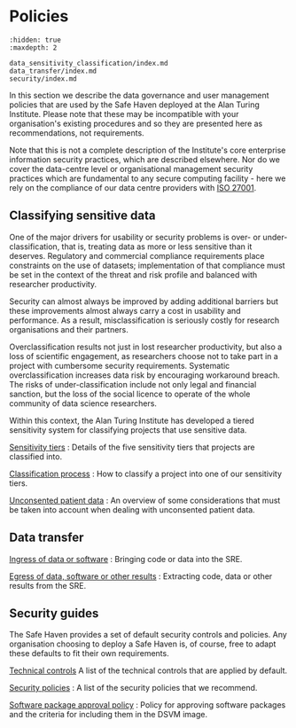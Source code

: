 # Policies

```{toctree}
:hidden: true
:maxdepth: 2

data_sensitivity_classification/index.md
data_transfer/index.md
security/index.md
```

In this section we describe the data governance and user management policies that are used by the Safe Haven deployed at the Alan Turing Institute.
Please note that these may be incompatible with your organisation's existing procedures and so they are presented here as recommendations, not requirements.

Note that this is not a complete description of the Institute's core enterprise information security practices, which are described elsewhere.
Nor do we cover the data-centre level or organisational management security practices which are fundamental to any secure computing facility - here we rely on the compliance of our data centre providers with [ISO 27001](https://www.iso.org/isoiec-27001-information-security.html).

## Classifying sensitive data

One of the major drivers for usability or security problems is over- or under-classification, that is, treating data as more or less sensitive than it deserves.
Regulatory and commercial compliance requirements place constraints on the use of datasets; implementation of that compliance must be set in the context of the threat and risk profile and balanced with researcher productivity.

Security can almost always be improved by adding additional barriers but these improvements almost always carry a cost in usability and performance.
As a result, misclassification is seriously costly for research organisations and their partners.

Overclassification results not just in lost researcher productivity, but also a loss of scientific engagement, as researchers choose not to take part in a project with cumbersome security requirements.
Systematic overclassification increases data risk by encouraging workaround breach.
The risks of under-classification include not only legal and financial sanction, but the loss of the social licence to operate of the whole community of data science researchers.

Within this context, the Alan Turing Institute has developed a tiered sensitivity system for classifying projects that use sensitive data.

[Sensitivity tiers](data_sensitivity_classification/sensitivity_tiers.md)
: Details of the five sensitivity tiers that projects are classified into.

[Classification process](data_sensitivity_classification/classification_process.md)
: How to classify a project into one of our sensitivity tiers.

[Unconsented patient data](data_sensitivity_classification/unconsented_data.md)
: An overview of some considerations that must be taken into account when dealing with unconsented patient data.

## Data transfer

[Ingress of data or software](data_transfer/ingress.md)
: Bringing code or data into the SRE.

[Egress of data, software or other results](data_transfer/egress.md)
: Extracting code, data or other results from the SRE.

## Security guides

The Safe Haven provides a set of default security controls and policies.
Any organisation choosing to deploy a Safe Haven is, of course, free to adapt these defaults to fit their own requirements.

[Technical controls](security/technical_controls.md)
A list of the technical controls that are applied by default.

[Security policies](security/security_policies.md)
: A list of the security policies that we recommend.

[Software package approval policy](security/software_package_approval_policy.md)
: Policy for approving software packages and the criteria for including them in the DSVM image.
